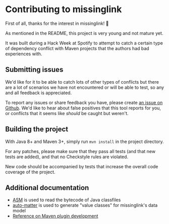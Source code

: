 # Contributing to missinglink

First of all, thanks for the interest in missinglink! :clap:

As mentioned in the README, this project is very young and not mature yet.

It was built during a Hack Week at Spotify to attempt to catch a certain type
of dependency conflict with Maven projects that the authors had bad experiences
with.

## Submitting issues

We'd like for it to be able to catch lots of other types of conflicts but there
are a lot of scenarios we have not encountered or will be able to test, so any
and all feedback is appreciated.

To report any issues or share feedback you have, please create [an issue on
Github][github-issues]. We'd like to hear about false positives that this tool
reports for you, or conflicts that it seems like *should* be caught but
weren't.

[github-issues]: https://github.com/spotify/missinglink/issues

## Building the project

With Java 8+ and Maven 3+, simply run `mvn install` in the project directory.

For any patches, please make sure that they pass all tests (and that new tests
are added), and that no Checkstyle rules are violated.

New code should be accompanied by tests that increase the overall code coverage
of the project.

## Additional documentation

- [ASM][asm] is used to read the bytecode of Java classfiles
- [auto-matter][] is used to generate "value classes" for missinglink's data model
- [Reference on Maven plugin development][maven-plugins]

[asm]: http://asm.ow2.org/
[maven-plugins]: https://maven.apache.org/guides/plugin/guide-java-plugin-development.html
[auto-matter]: https://github.com/danielnorberg/auto-matter
